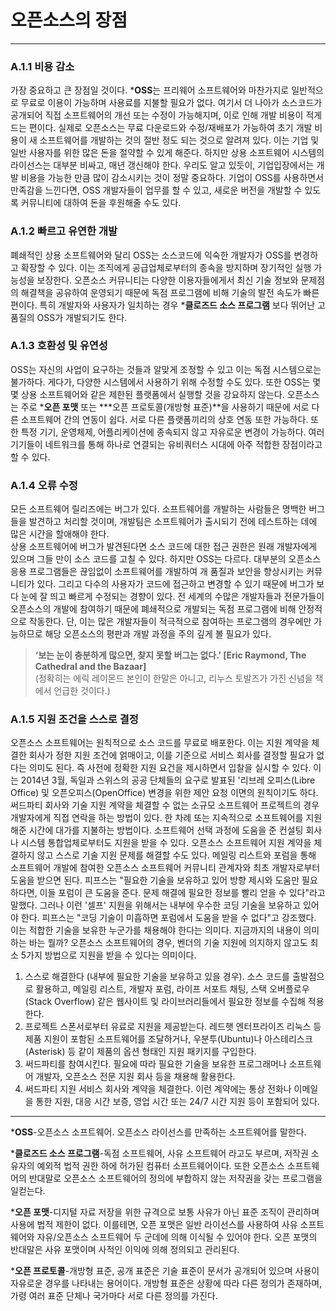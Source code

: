 # 오픈소스의 장점

---

### A.1.1 비용 감소

가장 중요하고 큰 장점일 것이다. ***OSS**는 프리웨어 소프트웨어와 마찬가지로 일반적으로 무료로 이용이 가능하며 사용료를 지불할 필요가 없다. 여기서 더 나아가 소스코드가 공개되어 직접 소프트웨어의 개선 또는 수정이 가능해지며, 이로 인해 개발 비용이 적게 드는 편이다. 실제로 오픈소스는 무료 다운로드와 수정/재배포가 가능하여 초기 개발 비용이 새 소프트웨어를 개발하는 것의 절반 정도 되는 것으로 알려져 있다. 이는 기업 및 일반 사용자를 위한 많은 돈을 절약할 수 있게 해준다. 
하지만 상용 소프트웨어 시스템의 라이선스는 대부분 비싸고, 매년 갱신해야 한다. 우리도 알고 있듯이, 기업입장에서는 개발 비용을 가능한 만큼 많이 감소시키는 것이 정말 중요하다. 기업이 OSS를 사용하면서 만족감을 느낀다면, OSS 개발자들이 업무를 할 수 있고, 새로운 버전을 개발할 수 있도록 커뮤니티에 대하여 돈을 후원해줄 수도 있다.

### A.1.2 빠르고 유연한 개발

폐쇄적인 상용 소프트웨어와 달리 OSS는 소스코드에 익숙한 개발자가 OSS를 변경하고 확장할 수 있다. 이는 조직에게 공급업체로부터의 종속을 방지하며 장기적인 실행 가능성을 보장한다. 오픈소스 커뮤니티는 다양한 이용자들에게서 최신 기술 정보와 문제점의 해결책을 공유하여 운영되기 때문에 독점 프로그램에 비해 기술의 발전 속도가 빠른 편이다. 특히 개발자와 사용자가 일치하는 경우 ***클로즈드 소스 프로그램** 보다 뛰어난 고품질의 OSS가 개발되기도 한다.

### A.1.3 호환성 및 유연성

OSS는 자신의 사업이 요구하는 것들과 알맞게 조정할 수 있고 이는 독점 시스템으로는 불가하다. 게다가, 다양한 시스템에서 사용하기 위해 수정할 수도 있다. 또한 OSS는 몇몇 상용 소프트웨어와 같은 제한된 플랫폼에서 실행할 것을 강요하지 않는다. 오픈소스는 주로 ***오픈 포맷** 또는 ***오픈 프로토콜(개방형 표준)**을 사용하기 때문에 서로 다른 소프트웨어 간의 연동이 쉽다. 서로 다른 플랫폼끼리의 상호 연동 또한 가능하다. 또한 특정 기기, 운영체제, 어플리케이션에 종속되지 않고 자유로운 변경이 가능하다. 여러 기기들이 네트워크를 통해 하나로 연결되는 유비쿼터스 시대에 아주 적합한 장점이라고 할 수 있다.

### A.1.4 오류 수정 
 
모든 소프트웨어 릴리즈에는 버그가 있다. 소프트웨어를 개발하는 사람들은 명백한 버그들을 발견하고 처리할 것이며, 개발팀은 소프트웨어가 출시되기 전에 테스트하는 데에 많은 시간을 할애해야 한다.   
상용 소프트웨어에 버그가 발견된다면 소스 코드에 대한 접근 권한은 원래 개발자에게 있으며 그들 만이 소스 코드를 고칠 수 있다. 
하지만 OSS는 다르다. 대부분의 오픈소스 응용 프로그램들은 끊임없이 소프트웨어를 개발하여 개 품질과 보안을 향상시키는 커뮤니티가 있다. 그리고 다수의 사용자가 코드에 접근하고 변경할 수 있기 때문에 버그가 보다 눈에 잘 띄고 빠르게 수정되는 경향이 있다. 전 세계의 수많은 개발자들과 전문가들이 오픈소스의 개발에 참여하기 때문에 폐쇄적으로 개발되는 독점 프로그램에 비해 안정적으로 작동한다. 
단, 이는 많은 개발자들이 적극적으로 참여하는 프로그램의 경우에만 가능하므로 해당 오픈소스의 평판과 개발 과정을 주의 깊게 볼 필요가 있다.  
> **‘보는 눈이 충분하게 많으면, 찾지 못할 버그는 없다.’ \[Eric Raymond, The Cathedral and the Bazaar\]**  
> \(정확히는 에릭 레이몬드 본인이 한말은 아니고, 리누스 토발즈가 가진 신념을 책에서 언급한 것이다.\)

### A.1.5 지원 조건을 스스로 결정

오픈소스 소프트웨어는 원칙적으로 소스 코드를 무료로 배포한다. 이는 지원 계약을 체결한 회사가 정한 지원 조건에 얽매이고, 이를 기준으로 서비스 회사를 결정할 필요가 없다는 의미도 된다. 즉 사전에 정확한 지원 요건을 제시하면서 입찰을 실시할 수 있다.
이는 2014년 3월, 독일과 스위스의 공공 단체들의 요구로 발표된 '리브레 오피스(Libre Office) 및 오픈오피스(OpenOffice) 변경을 위한 제안 요청 이면의 원칙이기도 하다. 
써드파티 회사와 기술 지원 계약을 체결할 수 없는 소규모 소프트웨어 프로젝트의 경우 개발자에게 직접 연락을 하는 방법이 있다. 한 차례 또는 지속적으로 소프트웨어를 지원해준 시간에 대가를 지불하는 방법이다. 소프트웨어 선택 과정에 도움을 준 컨설팅 회사나 시스템 통합업체로부터도 지원을 받을 수 있다.
오픈소스 소프트웨어 지원 계약을 체결하지 않고 스스로 기술 지원 문제를 해결할 수도 있다. 메일링 리스트와 포럼을 통해 소프트웨어 개발에 참여한 오픈소스 소프트웨어 커뮤니티 관계자와 최초 개발자로부터 도움을 받으면 된다. 피프스는 "필요한 기술을 보유하고 있어 방향 제시와 도움만 필요하다면, 이들 포럼이 큰 도움을 준다. 문제 해결에 필요한 정보를 빨리 얻을 수 있다"라고 말했다.
그러나 이런 '셀프' 지원을 위해서는 내부에 우수한 코딩 기술을 보유하고 있어야 한다. 피프스는 "코딩 기술이 미흡하면 포럼에서 도움을 받을 수 없다"고 강조했다. 이는 적합한 기술을 보유한 누군가를 채용해야 한다는 의미다.
지금까지의 내용이 의미하는 바는 뭘까? 오픈소스 소프트웨어의 경우, 벤더의 기술 지원에 의지하지 않고도 최소 5가지 방법으로 지원을 받을 수 있다는 의미이다.
1. 스스로 해결한다 (내부에 필요한 기술을 보유하고 있을 경우). 소스 코드를 출발점으로 활용하고, 메일링 리스트, 개발자 포럼, 라이프 서포트 채팅, 스택 오버플로우(Stack Overflow) 같은 웹사이트 및 라이브러리들에서 필요한 정보를 수집해 적용한다.
2. 프로젝트 스폰서로부터 유료로 지원을 제공받는다. 레드햇 엔터프라이즈 리눅스 등 제품 지원이 포함된 소프트웨어를 조달하거나, 우분투(Ubuntu)나 아스테리스크(Asterisk) 등 같이 제품의 옵션 형태인 지원 패키지를 구입한다.
3. 써드파티를 참여시킨다. 필요에 따라 필요한 기술을 보유한 프로그래머나 소프트웨어 개발자, 오픈소스 전문 지원 회사 등을 채용해 활용한다.
4. 써드파티 지원 서비스 회사와 계약을 체결한다. 이런 계약에는 통상 전화나 이메일을 통한 지원, 대응 시간 보증, 영업 시간 또는 24/7 시간 지원 등이 포함되어 있다.

---

***OSS**-오픈소스 소프트웨어. 오픈소스 라이선스를 만족하는 소프트웨어를 말한다.

***클로즈드 소스 프로그램**-독점 소프트웨어, 사유 소프트웨어 라고도 부르며, 저작권 소유자의 예외적 법적 권한 하에 허가된 컴퓨터 소프트웨어이다. 또한 오픈소스 소프트웨어의 반대말로 오픈소스 소프트웨어의 정의에 부합하지 않는 저작권을 갖는 프로그램을 일컫는다.

***오픈 포맷**-디지털 자료 저장을 위한 규격으로 보통 사유가 아닌 표준 조직이 관리하며 사용에 법적 제한이 없다. 이를테면, 오픈 포맷은 일반 라이선스를 사용하여 사유 소프트웨어와 자유/오픈소스 소프트웨어 두 군데에 의해 이식될 수 있어야 한다. 오픈 포맷의 반대말은 사유 포맷이며 사적인 이익에 의해 정의되고 관리된다.


***오픈 프로토콜**-개방형 표준, 공개 표준은 기술 표준이 문서가 공개되어 있으며 사용이 자유로운 경우를 나타내는 용어이다. 개방형 표준은 상황에 따라 다른 정의가 존재하며, 가령 여러 표준 단체나 국가마다 서로 다른 정의를 가진다.


